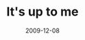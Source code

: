 ---
layout: base.njk
title : 'It&#39;s up to me' 
view_title : 'It&#39;s up to me' 
year : '2009' 
date : '2009-12-08' 
img_file : '/drawing/itsuptome.png' 
html_file : 'itsuptome' 
next_html : 'thishappenswhenidontgetanysleep.html' 
year_order : '278' 
permalink : "title/{{html_file}}.html"
---